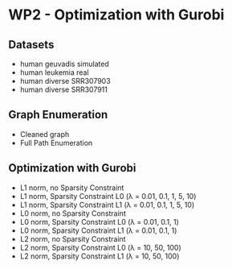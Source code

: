 # WP2 - Optimization with Gurobi

## Datasets
- human geuvadis simulated
- human leukemia real
- human diverse SRR307903
- human diverse SRR307911

## Graph Enumeration
- Cleaned graph
- Full Path Enumeration

## Optimization with Gurobi
- L1 norm, no Sparsity Constraint
- L1 norm, Sparsity Constraint L0 (λ = 0.01, 0.1, 1, 5, 10)
- L1 norm, Sparsity Constraint L1 (λ = 0.01, 0.1, 1, 5, 10)
- L0 norm, no Sparsity Constraint
- L0 norm, Sparsity Constraint L0 (λ = 0.01, 0.1, 1)
- L0 norm, Sparsity Constraint L1 (λ = 0.01, 0.1, 1)
- L2 norm, no Sparsity Constraint
- L2 norm, Sparsity Constraint L0 (λ = 10, 50, 100)
- L2 norm, Sparsity Constraint L1 (λ = 10, 50, 100)


